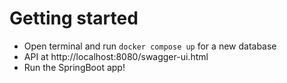 # Getting started
* Open terminal and run
 `docker compose up` for a new database
* API at http://localhost:8080/swagger-ui.html
* Run the SpringBoot app!
